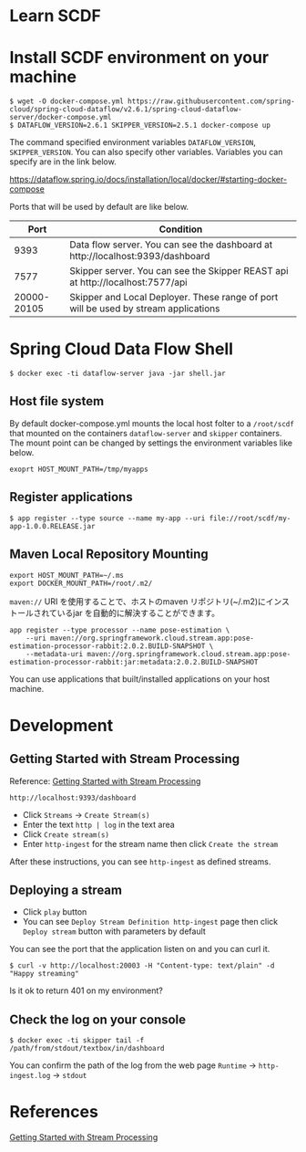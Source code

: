# Learn SCDF

# Install SCDF environment on your machine

```
$ wget -O docker-compose.yml https://raw.githubusercontent.com/spring-cloud/spring-cloud-dataflow/v2.6.1/spring-cloud-dataflow-server/docker-compose.yml
$ DATAFLOW_VERSION=2.6.1 SKIPPER_VERSION=2.5.1 docker-compose up
```

The command specified environment variables `DATAFLOW_VERSION`, `SKIPPER_VERSION`.
You can also specify other variables.
Variables you can specify are in the link below.

https://dataflow.spring.io/docs/installation/local/docker/#starting-docker-compose

Ports that will be used by default are like below.

| Port        | Condition |
| ----------- | --------- |
| 9393        | Data flow server. You can see the dashboard at http://localhost:9393/dashboard |
| 7577        | Skipper server. You can see the Skipper REAST api at http://localhost:7577/api |
| 20000-20105 | Skipper and Local Deployer. These range of port will be used by stream applications |

# Spring Cloud Data Flow Shell

```
$ docker exec -ti dataflow-server java -jar shell.jar
```

## Host file system

By default docker-compose.yml mounts the local host folter to a `/root/scdf` that mounted on the containers `dataflow-server` and `skipper` containers.
The mount point can be changed by settings the environment variables like below.

```
exoprt HOST_MOUNT_PATH=/tmp/myapps
```

## Register applications

```
$ app register --type source --name my-app --uri file://root/scdf/my-app-1.0.0.RELEASE.jar
```

## Maven Local Repository Mounting

```
export HOST_MOUNT_PATH=~/.ms
export DOCKER_MOUNT_PATH=/root/.m2/
```

`maven://` URI を使用することで、ホストのmaven リポジトリ(~/.m2)にインストールされているjar を自動的に解決することができます。

```
app register --type processor --name pose-estimation \
    --uri maven://org.springframework.cloud.stream.app:pose-estimation-processor-rabbit:2.0.2.BUILD-SNAPSHOT \
    --metadata-uri maven://org.springframework.cloud.stream.app:pose-estimation-processor-rabbit:jar:metadata:2.0.2.BUILD-SNAPSHOT
```

You can use applications that built/installed applications on your host machine.

# Development
## Getting Started with Stream Processing
Reference: [Getting Started with Stream Processing](https://dataflow.spring.io/docs/stream-developer-guides/getting-started/stream/)

```
http://localhost:9393/dashboard
```

- Click `Streams` -> `Create Stream(s)`  
- Enter the text `http | log` in the text area  
- Click `Create stream(s)`  
- Enter `http-ingest` for the stream name then click `Create the stream`  

After these instructions, you can see `http-ingest` as defined streams.

## Deploying a stream

- Click `play` button
- You can see `Deploy Stream Definition http-ingest` page then click `Deploy stream` button with parameters by default

You can see the port that the application listen on and you can curl it.

```
$ curl -v http://localhost:20003 -H "Content-type: text/plain" -d "Happy streaming"
```

Is it ok to return 401 on my environment?

## Check the log on your console

```
$ docker exec -ti skipper tail -f /path/from/stdout/textbox/in/dashboard
```

You can confirm the path of the log from the web page `Runtime` -> `http-ingest.log` -> `stdout`

# References
[Getting Started with Stream Processing](https://dataflow.spring.io/docs/stream-developer-guides/getting-started/stream/)
